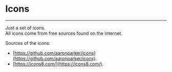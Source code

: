 # Icons
---

Just a set of icons.
<br>
All icons come from free sources found on the Internet.

Sources of the icons:
- [https://github.com/aaronparker/icons](https://github.com/aaronparker/icons).
- [https://icons8.com/](https://icons8.com/).
